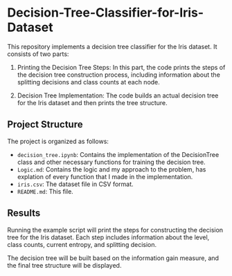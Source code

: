 # Decision-Tree-Classifier-for-Iris-Dataset
This repository implements a decision tree classifier for the Iris dataset. It consists of two parts:

1. Printing the Decision Tree Steps: In this part, the code prints the steps of the decision tree construction process, including information about the splitting decisions and class counts at each node.

2. Decision Tree Implementation: The code builds an actual decision tree for the Iris dataset and then prints the tree structure.

## Project Structure

The project is organized as follows:
- `decision_tree.ipynb`: Contains the implementation of the DecisionTree class and other necessary functions for training the decision tree.
- `Logic.md`: Contains the logic and my approach to the problem, has explation of every function that I made in the implementation.
- `iris.csv`: The dataset file in CSV format.
- `README.md`: This file.

## Results

Running the example script will print the steps for constructing the decision tree for the Iris dataset. Each step includes information about the level, class counts, current entropy, and splitting decision.

The decision tree will be built based on the information gain measure, and the final tree structure will be displayed.
